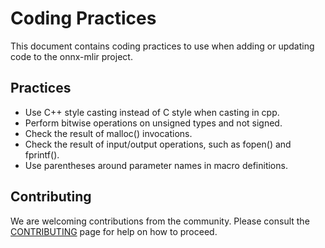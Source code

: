 <!--- SPDX-License-Identifier: Apache-2.0 -->

# Coding Practices

This document contains coding practices to use when adding or updating code to the onnx-mlir project.

## Practices

* Use C++ style casting instead of C style when casting in cpp.
* Perform bitwise operations on unsigned types and not signed.
* Check the result of malloc() invocations.
* Check the result of input/output operations, such as fopen() and fprintf().
* Use parentheses around parameter names in macro definitions. 

## Contributing

We are welcoming contributions from the community.
Please consult the [CONTRIBUTING](CONTRIBUTING.md) page for help on how to proceed.
